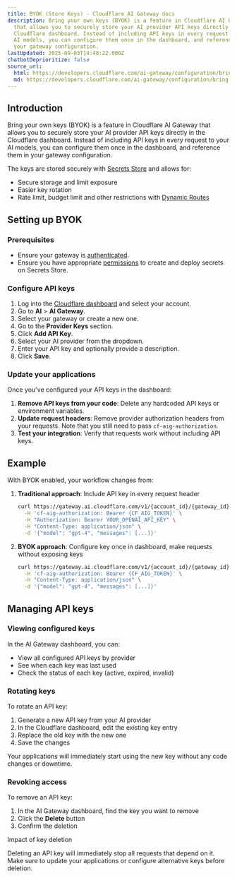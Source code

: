 ```yaml
---
title: BYOK (Store Keys) · Cloudflare AI Gateway docs
description: Bring your own keys (BYOK) is a feature in Cloudflare AI Gateway
  that allows you to securely store your AI provider API keys directly in the
  Cloudflare dashboard. Instead of including API keys in every request to your
  AI models, you can configure them once in the dashboard, and reference them in
  your gateway configuration.
lastUpdated: 2025-09-03T14:48:22.000Z
chatbotDeprioritize: false
source_url:
  html: https://developers.cloudflare.com/ai-gateway/configuration/bring-your-own-keys/
  md: https://developers.cloudflare.com/ai-gateway/configuration/bring-your-own-keys/index.md
---
```


## Introduction

Bring your own keys (BYOK) is a feature in Cloudflare AI Gateway that allows you to securely store your AI provider API keys directly in the Cloudflare dashboard. Instead of including API keys in every request to your AI models, you can configure them once in the dashboard, and reference them in your gateway configuration.

The keys are stored securely with [Secrets Store](https://developers.cloudflare.com/secrets-store/) and allows for:

* Secure storage and limit exposure
* Easier key rotation
* Rate limit, budget limit and other restrictions with [Dynamic Routes](https://developers.cloudflare.com/ai-gateway/features/dynamic-routing/)

## Setting up BYOK

### Prerequisites

* Ensure your gateway is [authenticated](https://developers.cloudflare.com/ai-gateway/configuration/authentication/).
* Ensure you have appropriate [permissions](https://developers.cloudflare.com/secrets-store/access-control/) to create and deploy secrets on Secrets Store.

### Configure API keys

1. Log into the [Cloudflare dashboard](https://dash.cloudflare.com/) and select your account.
2. Go to **AI** > **AI Gateway**.
3. Select your gateway or create a new one.
4. Go to the **Provider Keys** section.
5. Click **Add API Key**.
6. Select your AI provider from the dropdown.
7. Enter your API key and optionally provide a description.
8. Click **Save**.

### Update your applications

Once you've configured your API keys in the dashboard:

1. **Remove API keys from your code**: Delete any hardcoded API keys or environment variables.
2. **Update request headers**: Remove provider authorization headers from your requests. Note that you still need to pass `cf-aig-authorization`.
3. **Test your integration**: Verify that requests work without including API keys.

## Example

With BYOK enabled, your workflow changes from:

1. **Traditional approach**: Include API key in every request header

   ```bash
   curl https://gateway.ai.cloudflare.com/v1/{account_id}/{gateway_id}/openai/chat/completions \
     -H 'cf-aig-authorization: Bearer {CF_AIG_TOKEN}' \
     -H "Authorization: Bearer YOUR_OPENAI_API_KEY" \
     -H "Content-Type: application/json" \
     -d '{"model": "gpt-4", "messages": [...]}'
   ```

2. **BYOK approach**: Configure key once in dashboard, make requests without exposing keys

   ```bash
   curl https://gateway.ai.cloudflare.com/v1/{account_id}/{gateway_id}/openai/chat/completions \
     -H 'cf-aig-authorization: Bearer {CF_AIG_TOKEN}' \
     -H "Content-Type: application/json" \
     -d '{"model": "gpt-4", "messages": [...]}'
   ```

## Managing API keys

### Viewing configured keys

In the AI Gateway dashboard, you can:

* View all configured API keys by provider
* See when each key was last used
* Check the status of each key (active, expired, invalid)

### Rotating keys

To rotate an API key:

1. Generate a new API key from your AI provider
2. In the Cloudflare dashboard, edit the existing key entry
3. Replace the old key with the new one
4. Save the changes

Your applications will immediately start using the new key without any code changes or downtime.

### Revoking access

To remove an API key:

1. In the AI Gateway dashboard, find the key you want to remove
2. Click the **Delete** button
3. Confirm the deletion

Impact of key deletion

Deleting an API key will immediately stop all requests that depend on it. Make sure to update your applications or configure alternative keys before deletion.
